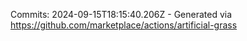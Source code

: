 Commits: 2024-09-15T18:15:40.206Z - Generated via https://github.com/marketplace/actions/artificial-grass
<br>
